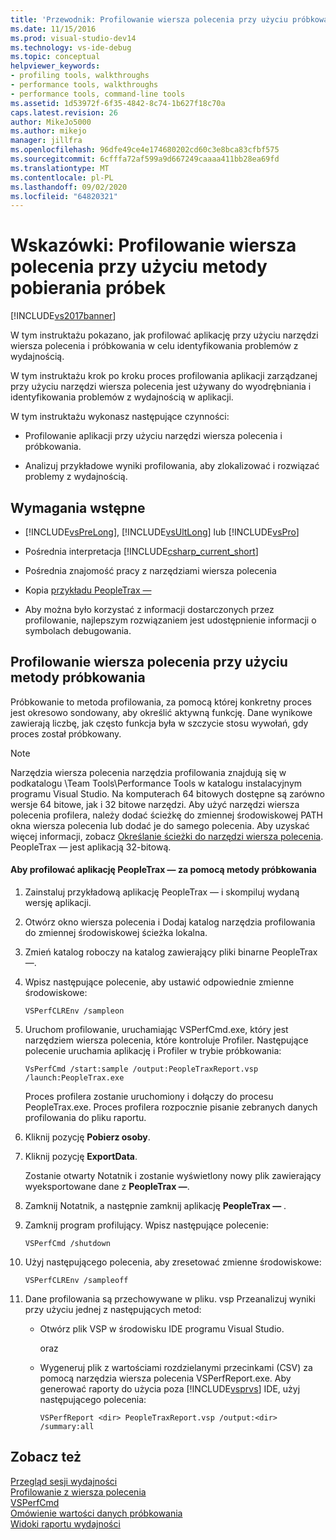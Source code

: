 ```yaml
---
title: 'Przewodnik: Profilowanie wiersza polecenia przy użyciu próbkowania | Microsoft Docs'
ms.date: 11/15/2016
ms.prod: visual-studio-dev14
ms.technology: vs-ide-debug
ms.topic: conceptual
helpviewer_keywords:
- profiling tools, walkthroughs
- performance tools, walkthroughs
- performance tools, command-line tools
ms.assetid: 1d53972f-6f35-4842-8c74-1b627f18c70a
caps.latest.revision: 26
author: MikeJo5000
ms.author: mikejo
manager: jillfra
ms.openlocfilehash: 96dfe49ce4e174680202cd60c3e8bca83cfbf575
ms.sourcegitcommit: 6cfffa72af599a9d667249caaaa411bb28ea69fd
ms.translationtype: MT
ms.contentlocale: pl-PL
ms.lasthandoff: 09/02/2020
ms.locfileid: "64820321"
---
```

# <a name="walkthrough-command-line-profiling-using-sampling"></a>Wskazówki: Profilowanie wiersza polecenia przy użyciu metody pobierania próbek
[!INCLUDE[vs2017banner](../includes/vs2017banner.md)]

W tym instruktażu pokazano, jak profilować aplikację przy użyciu narzędzi wiersza polecenia i próbkowania w celu identyfikowania problemów z wydajnością.  
  
 W tym instruktażu krok po kroku proces profilowania aplikacji zarządzanej przy użyciu narzędzi wiersza polecenia jest używany do wyodrębniania i identyfikowania problemów z wydajnością w aplikacji.  
  
 W tym instruktażu wykonasz następujące czynności:  
  
- Profilowanie aplikacji przy użyciu narzędzi wiersza polecenia i próbkowania.  
  
- Analizuj przykładowe wyniki profilowania, aby zlokalizować i rozwiązać problemy z wydajnością.  
  
## <a name="prerequisites"></a>Wymagania wstępne  
  
- [!INCLUDE[vsPreLong](../includes/vsprelong-md.md)], [!INCLUDE[vsUltLong](../includes/vsultlong-md.md)] lub [!INCLUDE[vsPro](../includes/vspro-md.md)]  
  
- Pośrednia interpretacja [!INCLUDE[csharp_current_short](../includes/csharp-current-short-md.md)]  
  
- Pośrednia znajomość pracy z narzędziami wiersza polecenia  
  
- Kopia [przykładu PeopleTrax —](../profiling/peopletrax-sample-profiling-tools.md)  
  
- Aby można było korzystać z informacji dostarczonych przez profilowanie, najlepszym rozwiązaniem jest udostępnienie informacji o symbolach debugowania.  
  
## <a name="command-line-profiling-using-the-sampling-method"></a>Profilowanie wiersza polecenia przy użyciu metody próbkowania  
 Próbkowanie to metoda profilowania, za pomocą której konkretny proces jest okresowo sondowany, aby określić aktywną funkcję. Dane wynikowe zawierają liczbę, jak często funkcja była w szczycie stosu wywołań, gdy proces został próbkowany.  
  
> [!NOTE]
> Narzędzia wiersza polecenia narzędzia profilowania znajdują się w podkatalogu \Team Tools\Performance Tools w katalogu instalacyjnym programu Visual Studio. Na komputerach 64 bitowych dostępne są zarówno wersje 64 bitowe, jak i 32 bitowe narzędzi. Aby użyć narzędzi wiersza polecenia profilera, należy dodać ścieżkę do zmiennej środowiskowej PATH okna wiersza polecenia lub dodać je do samego polecenia. Aby uzyskać więcej informacji, zobacz [Określanie ścieżki do narzędzi wiersza polecenia](../profiling/specifying-the-path-to-profiling-tools-command-line-tools.md). PeopleTrax — jest aplikacją 32-bitową.  
  
#### <a name="to-profile-the-peopletrax-application-by-using-the-sampling-method"></a>Aby profilować aplikację PeopleTrax — za pomocą metody próbkowania  
  
1. Zainstaluj przykładową aplikację PeopleTrax — i skompiluj wydaną wersję aplikacji.  
  
2. Otwórz okno wiersza polecenia i Dodaj katalog narzędzia profilowania do zmiennej środowiskowej ścieżka lokalna.  
  
3. Zmień katalog roboczy na katalog zawierający pliki binarne PeopleTrax —.  
  
4. Wpisz następujące polecenie, aby ustawić odpowiednie zmienne środowiskowe:  
  
    ```  
    VSPerfCLREnv /sampleon  
    ```  
  
5. Uruchom profilowanie, uruchamiając VSPerfCmd.exe, który jest narzędziem wiersza polecenia, które kontroluje Profiler. Następujące polecenie uruchamia aplikację i Profiler w trybie próbkowania:  
  
    ```  
    VsPerfCmd /start:sample /output:PeopleTraxReport.vsp /launch:PeopleTrax.exe  
    ```  
  
     Proces profilera zostanie uruchomiony i dołączy do procesu PeopleTrax.exe. Proces profilera rozpocznie pisanie zebranych danych profilowania do pliku raportu.  
  
6. Kliknij pozycję **Pobierz osoby**.  
  
7. Kliknij pozycję **ExportData**.  
  
     Zostanie otwarty Notatnik i zostanie wyświetlony nowy plik zawierający wyeksportowane dane z **PeopleTrax —**.  
  
8. Zamknij Notatnik, a następnie zamknij aplikację **PeopleTrax —** .  
  
9. Zamknij program profilujący. Wpisz następujące polecenie:  
  
    ```  
    VSPerfCmd /shutdown  
    ```  
  
10. Użyj następującego polecenia, aby zresetować zmienne środowiskowe:  
  
    ```  
    VSPerfCLREnv /sampleoff  
    ```  
  
11. Dane profilowania są przechowywane w pliku. vsp Przeanalizuj wyniki przy użyciu jednej z następujących metod:  
  
    - Otwórz plik VSP w środowisku IDE programu Visual Studio.  
  
         oraz  
  
    - Wygeneruj plik z wartościami rozdzielanymi przecinkami (CSV) za pomocą narzędzia wiersza polecenia VSPerfReport.exe. Aby generować raporty do użycia poza [!INCLUDE[vsprvs](../includes/vsprvs-md.md)] IDE, użyj następującego polecenia:  
  
        ```  
        VSPerfReport <dir> PeopleTraxReport.vsp /output:<dir> /summary:all  
        ```  
  
## <a name="see-also"></a>Zobacz też  
 [Przegląd sesji wydajności](../profiling/performance-session-overview.md)   
 [Profilowanie z wiersza polecenia](../profiling/using-the-profiling-tools-from-the-command-line.md)   
 [VSPerfCmd](../profiling/vsperfcmd.md)   
 [Omówienie wartości danych próbkowania](../profiling/understanding-sampling-data-values.md)   
 [Widoki raportu wydajności](../profiling/performance-report-views.md)
